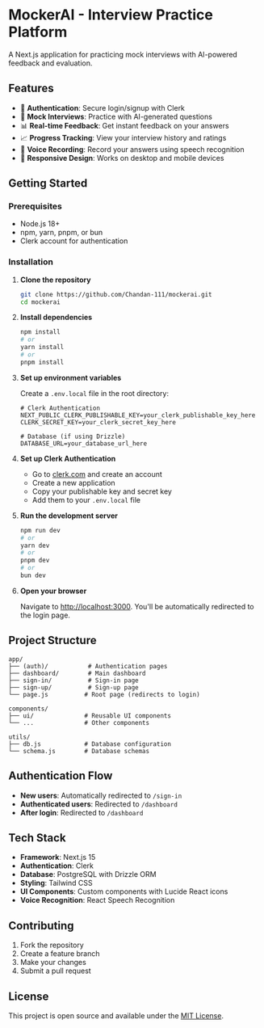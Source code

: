 # MockerAI - Interview Practice Platform

A Next.js application for practicing mock interviews with AI-powered feedback and evaluation.

## Features

- 🔐 **Authentication**: Secure login/signup with Clerk
- 🎯 **Mock Interviews**: Practice with AI-generated questions
- 📊 **Real-time Feedback**: Get instant feedback on your answers
- 📈 **Progress Tracking**: View your interview history and ratings
- 🎤 **Voice Recording**: Record your answers using speech recognition
- 📱 **Responsive Design**: Works on desktop and mobile devices

## Getting Started

### Prerequisites

- Node.js 18+ 
- npm, yarn, pnpm, or bun
- Clerk account for authentication

### Installation

1. **Clone the repository**
   ```bash
   git clone https://github.com/Chandan-111/mockerai.git
   cd mockerai
   ```

2. **Install dependencies**
   ```bash
   npm install
   # or
   yarn install
   # or
   pnpm install
   ```

3. **Set up environment variables**
   
   Create a `.env.local` file in the root directory:
   ```env
   # Clerk Authentication
   NEXT_PUBLIC_CLERK_PUBLISHABLE_KEY=your_clerk_publishable_key_here
   CLERK_SECRET_KEY=your_clerk_secret_key_here
   
   # Database (if using Drizzle)
   DATABASE_URL=your_database_url_here
   ```

4. **Set up Clerk Authentication**
   - Go to [clerk.com](https://clerk.com) and create an account
   - Create a new application
   - Copy your publishable key and secret key
   - Add them to your `.env.local` file

5. **Run the development server**
   ```bash
   npm run dev
   # or
   yarn dev
   # or
   pnpm dev
   # or
   bun dev
   ```

6. **Open your browser**
   
   Navigate to [http://localhost:3000](http://localhost:3000). You'll be automatically redirected to the login page.

## Project Structure

```
app/
├── (auth)/           # Authentication pages
├── dashboard/        # Main dashboard
├── sign-in/          # Sign-in page
├── sign-up/          # Sign-up page
└── page.js          # Root page (redirects to login)

components/
├── ui/              # Reusable UI components
└── ...              # Other components

utils/
├── db.js            # Database configuration
└── schema.js        # Database schemas
```

## Authentication Flow

- **New users**: Automatically redirected to `/sign-in`
- **Authenticated users**: Redirected to `/dashboard`
- **After login**: Redirected to `/dashboard`

## Tech Stack

- **Framework**: Next.js 15
- **Authentication**: Clerk
- **Database**: PostgreSQL with Drizzle ORM
- **Styling**: Tailwind CSS
- **UI Components**: Custom components with Lucide React icons
- **Voice Recognition**: React Speech Recognition

## Contributing

1. Fork the repository
2. Create a feature branch
3. Make your changes
4. Submit a pull request

## License

This project is open source and available under the [MIT License](LICENSE).